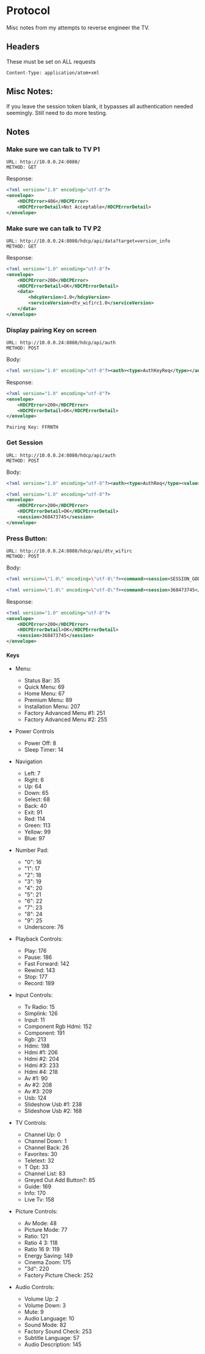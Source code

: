 # Protocol
Misc notes from my attempts to reverse engineer the TV.

## Headers
These must be set on ALL requests
```
Content-Type: application/atom+xml
```

## Misc Notes:
If you leave the session token blank, it bypasses all authentication needed seemingly. Still need to do more testing.

## Notes

### Make sure we can talk to TV P1

```
URL: http://10.0.0.24:8080/
METHOD: GET
```

Response:
```xml
<?xml version="1.0" encoding="utf-8"?>
<envelope>
    <HDCPError>406</HDCPError>
    <HDCPErrorDetail>Not Acceptable</HDCPErrorDetail>
</envelope>
```

### Make sure we can talk to TV P2
```
URL: http://10.0.0.24:8080/hdcp/api/data?target=version_info
METHOD: GET
```

Response:
```xml
<?xml version="1.0" encoding="utf-8"?>
<envelope>
    <HDCPError>200</HDCPError>
    <HDCPErrorDetail>OK</HDCPErrorDetail>
    <data>
        <hdcpVersion>1.0</hdcpVersion>
        <serviceVersion>dtv_wifirc1.0</serviceVersion>
    </data>
</envelope>
```

### Display pairing Key on screen
```
URL: http://10.0.0.24:8080/hdcp/api/auth
METHOD: POST
```
Body:
```xml
<?xml version="1.0" encoding="utf-8"?><auth><type>AuthKeyReq</type></auth>
```
Response:
```xml
<?xml version="1.0" encoding="utf-8"?>
<envelope>
    <HDCPError>200</HDCPError>
    <HDCPErrorDetail>OK</HDCPErrorDetail>
</envelope>
```
```
Pairing Key: FFRNTH
```

### Get Session
```
URL: http://10.0.0.24:8080/hdcp/api/auth
METHOD: POST
```
Body:
```xml
<?xml version="1.0" encoding="utf-8"?><auth><type>AuthReq</type><value>FFRNTH</value></auth>
```
```xml
<?xml version="1.0" encoding="utf-8"?>
<envelope>
    <HDCPError>200</HDCPError>
    <HDCPErrorDetail>OK</HDCPErrorDetail>
    <session>368473745</session>
</envelope>
```

### Press Button:
```
URL: http://10.0.0.24:8080/hdcp/api/dtv_wifirc
METHOD: POST
```
Body:
```xml
<?xml version=\"1.0\" encoding=\"utf-8\"?><command><session>SESSION_GOES_HERE</session><type>HandleKeyInput</type><value>KEY_VALUE_GOES_HERE</value></command>

<?xml version=\"1.0\" encoding=\"utf-8\"?><command><session>368473745</session><type>HandleKeyInput</type><value>89</value></command>
```

Response:
```xml
<?xml version="1.0" encoding="utf-8"?>
<envelope>
    <HDCPError>200</HDCPError>
    <HDCPErrorDetail>OK</HDCPErrorDetail>
    <session>368473745</session>
</envelope>
```

#### Keys
* Menu:
    * Status Bar: 35
    * Quick Menu: 69
    * Home Menu: 67
    * Premium Menu: 89
    * Installation Menu: 207
    * Factory Advanced Menu #1: 251
    * Factory Advanced Menu #2: 255
  
* Power Controls
    * Power Off: 8
    * Sleep Timer: 14
  
* Navigation
    * Left: 7
    * Right: 6
    * Up: 64
    * Down: 65
    * Select: 68
    * Back: 40
    * Exit: 91
    * Red: 114
    * Green: 113
    * Yellow: 99
    * Blue: 97

* Number Pad:
    * "0": 16
    * "1": 17
    * "2": 18
    * "3": 19
    * "4": 20
    * "5": 21
    * "6": 22
    * "7": 23
    * "8": 24
    * "9": 25
    * Underscore: 76

* Playback Controls:
    * Play: 176
    * Pause: 186
    * Fast Forward: 142
    * Rewind: 143
    * Stop: 177
    * Record: 189

* Input Controls:
    * Tv Radio: 15
    * Simplink: 126
    * Input: 11
    * Component Rgb Hdmi: 152
    * Component: 191
    * Rgb: 213
    * Hdmi: 198
    * Hdmi #1: 206
    * Hdmi #2: 204
    * Hdmi #3: 233
    * Hdmi #4: 218
    * Av #1: 90
    * Av #2: 208
    * Av #3: 209
    * Usb: 124
    * Slideshow Usb #1: 238
    * Slideshow Usb #2: 168

* TV Controls:
    * Channel Up: 0
    * Channel Down: 1
    * Channel Back: 26
    * Favorites: 30
    * Teletext: 32
    * T Opt: 33
    * Channel List: 83
    * Greyed Out Add Button?: 85
    * Guide: 169
    * Info: 170
    * Live Tv: 158

* Picture Controls:
  * Av Mode: 48
  * Picture Mode: 77
  * Ratio: 121
  * Ratio 4 3: 118
  * Ratio 16 9: 119
  * Energy Saving: 149
  * Cinema Zoom: 175
  * "3d": 220
  * Factory Picture Check: 252

* Audio Controls:
    * Volume Up: 2
    * Volume Down: 3
    * Mute: 9
    * Audio Language: 10
    * Sound Mode: 82
    * Factory Sound Check: 253
    * Subtitle Language: 57
    * Audio Description: 145